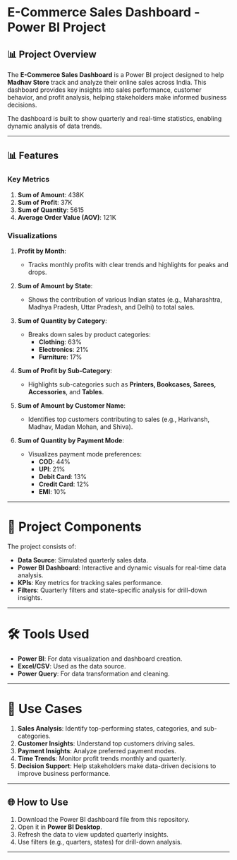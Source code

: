 # E-Commerce Sales Dashboard - Power BI Project

## 📊 Project Overview
The **E-Commerce Sales Dashboard** is a Power BI project designed to help **Madhav Store** track and analyze their online sales across India. This dashboard provides key insights into sales performance, customer behavior, and profit analysis, helping stakeholders make informed business decisions.

The dashboard is built to show quarterly and real-time statistics, enabling dynamic analysis of data trends.

---

## 📊 Features

### **Key Metrics**
1. **Sum of Amount**: 438K
2. **Sum of Profit**: 37K
3. **Sum of Quantity**: 5615
4. **Average Order Value (AOV)**: 121K

### **Visualizations**
1. **Profit by Month**:
   - Tracks monthly profits with clear trends and highlights for peaks and drops.

2. **Sum of Amount by State**:
   - Shows the contribution of various Indian states (e.g., Maharashtra, Madhya Pradesh, Uttar Pradesh, and Delhi) to total sales.

3. **Sum of Quantity by Category**:
   - Breaks down sales by product categories:
     - **Clothing**: 63%
     - **Electronics**: 21%
     - **Furniture**: 17%

4. **Sum of Profit by Sub-Category**:
   - Highlights sub-categories such as **Printers, Bookcases, Sarees, Accessories**, and **Tables**.

5. **Sum of Amount by Customer Name**:
   - Identifies top customers contributing to sales (e.g., Harivansh, Madhav, Madan Mohan, and Shiva).

6. **Sum of Quantity by Payment Mode**:
   - Visualizes payment mode preferences:
     - **COD**: 44%
     - **UPI**: 21%
     - **Debit Card**: 13%
     - **Credit Card**: 12%
     - **EMI**: 10%

---

# 📂 Project Components
The project consists of:
- **Data Source**: Simulated quarterly sales data.
- **Power BI Dashboard**: Interactive and dynamic visuals for real-time data analysis.
- **KPIs**: Key metrics for tracking sales performance.
- **Filters**: Quarterly filters and state-specific analysis for drill-down insights.

---

# 🛠️ Tools Used
- **Power BI**: For data visualization and dashboard creation.
- **Excel/CSV**: Used as the data source.
- **Power Query**: For data transformation and cleaning.

---

# 📐 Use Cases
1. **Sales Analysis**: Identify top-performing states, categories, and sub-categories.
2. **Customer Insights**: Understand top customers driving sales.
3. **Payment Insights**: Analyze preferred payment modes.
4. **Time Trends**: Monitor profit trends monthly and quarterly.
5. **Decision Support**: Help stakeholders make data-driven decisions to improve business performance.

---

## 🌐 How to Use
1. Download the Power BI dashboard file from this repository.
2. Open it in **Power BI Desktop**.
3. Refresh the data to view updated quarterly insights.
4. Use filters (e.g., quarters, states) for drill-down analysis.

---


